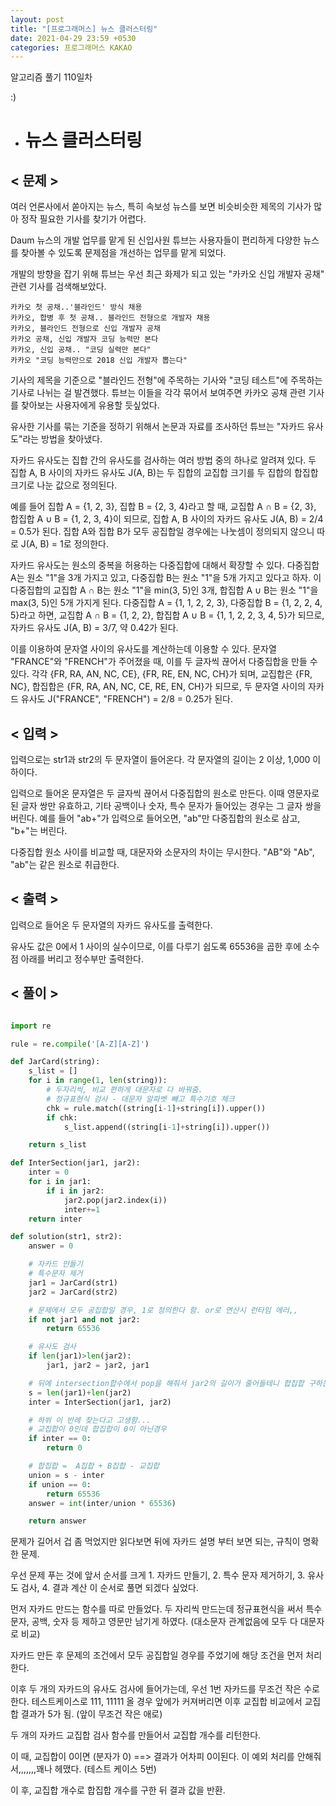 ```yaml
---
layout: post
title: "[프로그래머스] 뉴스 클러스터링"
date: 2021-04-29 23:59 +0530
categories: 프로그래머스 KAKAO
---
```


알고리즘 풀기 110일차

:)

- # 뉴스 클러스터링

>

## < 문제 >

여러 언론사에서 쏟아지는 뉴스, 특히 속보성 뉴스를 보면 비슷비슷한 제목의 기사가 많아 정작 필요한 기사를 찾기가 어렵다.

Daum 뉴스의 개발 업무를 맡게 된 신입사원 튜브는 사용자들이 편리하게 다양한 뉴스를 찾아볼 수 있도록 문제점을 개선하는 업무를 맡게 되었다.

개발의 방향을 잡기 위해 튜브는 우선 최근 화제가 되고 있는 "카카오 신입 개발자 공채" 관련 기사를 검색해보았다.

    카카오 첫 공채..'블라인드' 방식 채용
    카카오, 합병 후 첫 공채.. 블라인드 전형으로 개발자 채용
    카카오, 블라인드 전형으로 신입 개발자 공채
    카카오 공채, 신입 개발자 코딩 능력만 본다
    카카오, 신입 공채.. "코딩 실력만 본다"
    카카오 "코딩 능력만으로 2018 신입 개발자 뽑는다"

기사의 제목을 기준으로 "블라인드 전형"에 주목하는 기사와 "코딩 테스트"에 주목하는 기사로 나뉘는 걸 발견했다. 튜브는 이들을 각각 묶어서 보여주면 카카오 공채 관련 기사를 찾아보는 사용자에게 유용할 듯싶었다.

유사한 기사를 묶는 기준을 정하기 위해서 논문과 자료를 조사하던 튜브는 "자카드 유사도"라는 방법을 찾아냈다.

자카드 유사도는 집합 간의 유사도를 검사하는 여러 방법 중의 하나로 알려져 있다. 두 집합 A, B 사이의 자카드 유사도 J(A, B)는 두 집합의 교집합 크기를 두 집합의 합집합 크기로 나눈 값으로 정의된다.

예를 들어 집합 A = {1, 2, 3}, 집합 B = {2, 3, 4}라고 할 때, 교집합 A ∩ B = {2, 3}, 합집합 A ∪ B = {1, 2, 3, 4}이 되므로, 집합 A, B 사이의 자카드 유사도 J(A, B) = 2/4 = 0.5가 된다. 집합 A와 집합 B가 모두 공집합일 경우에는 나눗셈이 정의되지 않으니 따로 J(A, B) = 1로 정의한다.

자카드 유사도는 원소의 중복을 허용하는 다중집합에 대해서 확장할 수 있다. 다중집합 A는 원소 "1"을 3개 가지고 있고, 다중집합 B는 원소 "1"을 5개 가지고 있다고 하자. 이 다중집합의 교집합 A ∩ B는 원소 "1"을 min(3, 5)인 3개, 합집합 A ∪ B는 원소 "1"을 max(3, 5)인 5개 가지게 된다. 다중집합 A = {1, 1, 2, 2, 3}, 다중집합 B = {1, 2, 2, 4, 5}라고 하면, 교집합 A ∩ B = {1, 2, 2}, 합집합 A ∪ B = {1, 1, 2, 2, 3, 4, 5}가 되므로, 자카드 유사도 J(A, B) = 3/7, 약 0.42가 된다.

이를 이용하여 문자열 사이의 유사도를 계산하는데 이용할 수 있다. 문자열 "FRANCE"와 "FRENCH"가 주어졌을 때, 이를 두 글자씩 끊어서 다중집합을 만들 수 있다. 각각 {FR, RA, AN, NC, CE}, {FR, RE, EN, NC, CH}가 되며, 교집합은 {FR, NC}, 합집합은 {FR, RA, AN, NC, CE, RE, EN, CH}가 되므로, 두 문자열 사이의 자카드 유사도 J("FRANCE", "FRENCH") = 2/8 = 0.25가 된다.

## < 입력 >

입력으로는 str1과 str2의 두 문자열이 들어온다. 각 문자열의 길이는 2 이상, 1,000 이하이다.

입력으로 들어온 문자열은 두 글자씩 끊어서 다중집합의 원소로 만든다. 이때 영문자로 된 글자 쌍만 유효하고, 기타 공백이나 숫자, 특수 문자가 들어있는 경우는 그 글자 쌍을 버린다. 예를 들어 "ab+"가 입력으로 들어오면, "ab"만
다중집합의 원소로 삼고, "b+"는 버린다.

다중집합 원소 사이를 비교할 때, 대문자와 소문자의 차이는 무시한다. "AB"와 "Ab", "ab"는 같은 원소로 취급한다.

## < 출력 >

입력으로 들어온 두 문자열의 자카드 유사도를 출력한다.

유사도 값은 0에서 1 사이의 실수이므로, 이를 다루기 쉽도록 65536을 곱한 후에 소수점 아래를 버리고 정수부만 출력한다.

## < 풀이 >

```python

import re

rule = re.compile('[A-Z][A-Z]')

def JarCard(string):
    s_list = []
    for i in range(1, len(string)):
        # 두자리씩, 비교 편하게 대문자로 다 바꿔줌.
        # 정규표현식 검사 - 대문자 알파벳 빼고 특수기호 체크
        chk = rule.match((string[i-1]+string[i]).upper())
        if chk:
            s_list.append((string[i-1]+string[i]).upper())

    return s_list

def InterSection(jar1, jar2):
    inter = 0
    for i in jar1:
        if i in jar2:
            jar2.pop(jar2.index(i))
            inter+=1
    return inter

def solution(str1, str2):
    answer = 0

    # 자카드 만들기
    # 특수문자 제거
    jar1 = JarCard(str1)
    jar2 = JarCard(str2)

    # 문제에서 모두 공집합일 경우, 1로 정의한다 함. or로 연산시 런타임 에러,,
    if not jar1 and not jar2:
        return 65536

    # 유사도 검사
    if len(jar1)>len(jar2):
        jar1, jar2 = jar2, jar1

    # 뒤에 intersection합수에서 pop을 해줘서 jar2의 길이가 줄어들테니 합집합 구하는데 필요한 sum을 구해둔다.
    s = len(jar1)+len(jar2)
    inter = InterSection(jar1, jar2)

    # 하쒸 이 반례 찾는다고 고생함...
    # 교집합이 0인데 합집합이 0이 아닌경우
    if inter == 0:
        return 0

    # 합집합 =  A집합 + B집합 - 교집합
    union = s - inter
    if union == 0:
        return 65536
    answer = int(inter/union * 65536)

    return answer

```

문제가 길어서 겁 좀 먹었지만 읽다보면 뒤에 자카드 설명 부터 보면 되는, 규칙이 명확한 문제.

우선 문제 푸는 것에 앞서 순서를 크게 1. 자카드 만들기, 2. 특수 문자 제거하기, 3. 유사도 검사, 4. 결과 계산 이 순서로 풀면 되겠다 싶었다.

먼저 자카드 만드는 함수를 따로 만들었다. 두 자리씩 만드는데 정규표현식을 써서 특수문자, 공백, 숫자 등 제하고 영문만 남기게 하였다. (대소문자 관계없음에 모두 다 대문자로 비교)

자카드 만든 후 문제의 조건에서 모두 공집합일 경우를 주었기에 해당 조건을 먼저 처리한다.

이후 두 개의 자카드의 유사도 검사에 들어가는데, 우선 1번 자카드를 무조건 작은 수로 한다. 테스트케이스로 111, 11111 올 경우 앞에가 커져버리면 이후 교집합 비교에서 교집합 결과가 5가 됨. (앞이 무조건 작은 애로)

두 개의 자카드 교집합 검사 함수를 만들어서 교집합 개수를 리턴한다.

이 때, 교집합이 0이면 (분자가 0) ==> 결과가 어차피 0이된다. 이 예외 처리를 안해줘서,,,,,,,꽤나 헤맸다. (테스트 케이스 5번)

이 후, 교집합 개수로 합집합 개수를 구한 뒤 결과 값을 반환.

